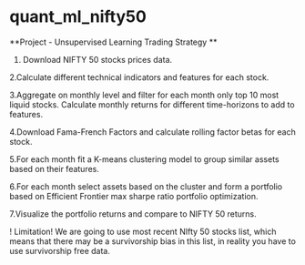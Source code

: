 # quant_ml_nifty50
**Project  - Unsupervised Learning Trading Strategy **
﻿
1. Download NIFTY 50 stocks prices data.
   
2.Calculate different technical indicators and features for each stock.

3.Aggregate on monthly level and filter for each month only top 10 most liquid stocks. Calculate monthly returns for different time-horizons to add to features.

4.Download Fama-French Factors and calculate rolling factor betas for each stock.

5.For each month fit a K-means clustering model to group similar assets based on their features.

6.For each month select assets based on the cluster and form a portfolio based on Efficient Frontier max sharpe ratio portfolio optimization.

7.Visualize the portfolio returns and compare to NIFTY 50 returns.



! Limitation! We are going to use most recent  NIfty 50 stocks list, which means that there may
be a survivorship bias in this list, in reality you have to use survivorship free data.
